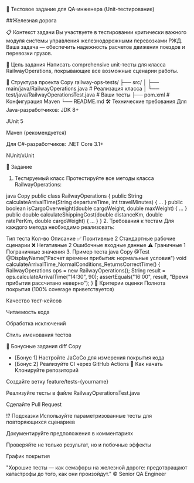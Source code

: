 🚂 Тестовое задание для QA-инженера (Unit-тестирование)

##Железная дорога

📋 Контекст задачи
Вы участвуете в тестировании критически важного модуля системы управления железнодорожными перевозками РЖД. Ваша задача — обеспечить надежность расчетов движения поездов и перевозки грузов.

🎯 Цель задания
Написать comprehensive unit-тесты для класса RailwayOperations, покрывающие все возможные сценарии работы.

📂 Структура проекта
Copy
railway-ops-tests/
├── src/
│   ├── main/java/RailwayOperations.java  # Реализация класса
│   └── test/java/RailwayOperationsTest.java  # Ваши тесты
├── pom.xml  # Конфигурация Maven
└── README.md
🛠 Технические требования
Для Java-разработчиков:
JDK 8+

JUnit 5

Maven (рекомендуется)

Для C#-разработчиков:
.NET Core 3.1+

NUnit/xUnit

📝 Задание
1. Тестируемый класс
Протестируйте все методы класса RailwayOperations:

java
Copy
public class RailwayOperations {
    public String calculateArrivalTime(String departureTime, int travelMinutes) { ... }
    public boolean isCargoOverweight(double cargoWeight, double maxWeight) { ... }
    public double calculateShippingCost(double distanceKm, double ratePerKm, double cargoWeight) { ... }
}
2. Требования к тестам
Для каждого метода необходимо реализовать:

Тип теста	Кол-во	Описание
✅ Позитивные	2	Стандартные рабочие сценарии
❌ Негативные	2	Ошибочные входные данные
⚠️ Граничные	1	Пограничные значения
3. Пример теста
java
Copy
@Test
@DisplayName("Расчет времени прибытия: нормальные условия")
void calculateArrivalTime_NormalConditions_ReturnsCorrectTime() {
    RailwayOperations ops = new RailwayOperations();
    String result = ops.calculateArrivalTime("14:30", 90);
    assertEquals("16:00", result, "Время прибытия рассчитано неверно");
}
🧪 Критерии оценки
Полнота покрытия (100% coverage приветствуется)

Качество тест-кейсов

Читаемость кода

Обработка исключений

Стиль именования тестов

💎 Бонусные задания
diff
Copy
+ [Бонус 1] Настройте JaCoCo для измерения покрытия кода
+ [Бонус 2] Реализуйте CI через GitHub Actions
🚀 Как начать
Клонируйте репозиторий

Создайте ветку feature/tests-{yourname}

Реализуйте тесты в файле RailwayOperationsTest.java

Сделайте Pull Request

⁉️ Подсказки
Используйте параметризованные тесты для повторяющихся сценариев

Документируйте предположения в комментариях

Проверяйте не только результат, но и побочные эффекты

График покрытия

"Хорошие тесты — как семафоры на железной дороге: предотвращают катастрофы до того, как они произойдут." © Senior QA Engineer

